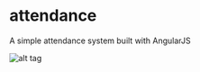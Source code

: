 # attendance
A simple attendance system built with AngularJS

![alt tag](https://cloud.githubusercontent.com/assets/15108927/19001749/5ed1c08e-8766-11e6-9b1f-bb16ef3493d8.png)
